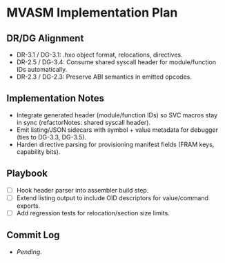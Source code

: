 # MVASM Implementation Plan

## DR/DG Alignment
- DR-3.1 / DG-3.1: .hxo object format, relocations, directives.
- DR-2.5 / DG-3.4: Consume shared syscall header for module/function IDs automatically.
- DR-2.3 / DG-2.3: Preserve ABI semantics in emitted opcodes.

## Implementation Notes
- Integrate generated header (module/function IDs) so SVC macros stay in sync (refactorNotes: shared syscall header).
- Emit listing/JSON sidecars with symbol + value metadata for debugger (ties to DG-3.3, DG-3.5).
- Harden directive parsing for provisioning manifest fields (FRAM keys, capability bits).

## Playbook
- [ ] Hook header parser into assembler build step.
- [ ] Extend listing output to include OID descriptors for value/command exports.
- [ ] Add regression tests for relocation/section size limits.

## Commit Log
- _Pending_.
